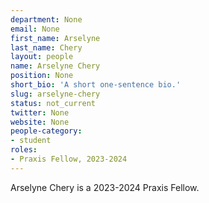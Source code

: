 ```yaml
---
department: None
email: None
first_name: Arselyne
last_name: Chery
layout: people
name: Arselyne Chery
position: None
short_bio: 'A short one-sentence bio.'
slug: arselyne-chery
status: not_current
twitter: None
website: None
people-category:
- student
roles:
- Praxis Fellow, 2023-2024
---
```

Arselyne Chery is a 2023-2024 Praxis Fellow.